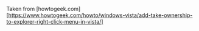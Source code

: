 Taken from [howtogeek.com][https://www.howtogeek.com/howto/windows-vista/add-take-ownership-to-explorer-right-click-menu-in-vista/]